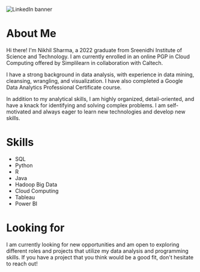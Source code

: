 <!---
KirkYagami/KirkYagami is a ✨ special ✨ repository because its `README.md` (this file) appears on your GitHub profile.
You can click the Preview link to take a look at your changes.
--->

![LinkedIn banner](https://user-images.githubusercontent.com/106730135/210165772-977e7977-9204-48ba-b85c-efb70617eb18.png)

# About Me
Hi there! I'm Nikhil Sharma, a 2022 graduate from Sreenidhi Institute of Science and Technology. I am currently enrolled in an online PGP in Cloud Computing offered by Simplilearn in collaboration with Caltech.

I have a strong background in data analysis, with experience in data mining, cleansing, wrangling, and visualization. I have also completed a Google Data Analytics Professional Certificate course.

In addition to my analytical skills, I am highly organized, detail-oriented, and have a knack for identifying and solving complex problems. I am self-motivated and always eager to learn new technologies and develop new skills.

# Skills
- SQL
- Python
- R
- Java
- Hadoop Big Data
- Cloud Computing
- Tableau
- Power BI
# Looking for
I am currently looking for new opportunities and am open to exploring different roles and projects that utilize my data analysis and programming skills. If you have a project that you think would be a good fit, don't hesitate to reach out!

